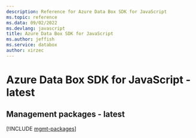 ```yaml
---
description: Reference for Azure Data Box SDK for JavaScript
ms.topic: reference
ms.data: 09/02/2022
ms.devlang: javascript
title: Azure Data Box SDK for JavaScript
ms.author: jeffish
ms.service: databox
author: xirzec
---
```

# Azure Data Box SDK for JavaScript - latest

## Management packages - latest
[!INCLUDE [mgmt-packages](data-box-mgmt-index.md)]